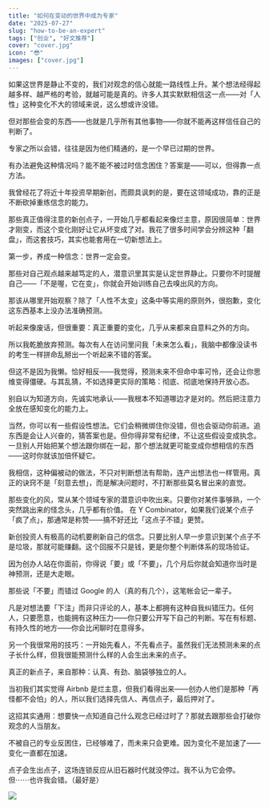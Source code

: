 ```yaml
---
title: "如何在变动的世界中成为专家"
date: "2025-07-27"
slug: "how-to-be-an-expert"
tags: ["创业", "好文推荐"]
cover: "cover.jpg"
icon: "😎"
images: ["cover.jpg"]
---
```

如果这世界是静止不变的，我们对观念的信心就能一路线性上升。某个想法经得起越多样、越严格的考验，就越可能是真的。许多人其实默默相信这一点——对「人性」这种变化不大的领域来说，这么想或许没错。



但对那些会变的东西——也就是几乎所有其他事物——你就不能再这样信任自己的判断了。



专家之所以会错，往往是因为他们精通的，是一个早已过期的世界。



有办法避免这种情况吗？能不能不被过时信念困住？答案是——可以，但得靠一点方法。



我曾经花了将近十年投资早期新创，而颇具讽刺的是，要在这领域成功，靠的正是不断砍掉重练信念的能力。



那些真正值得注意的新创点子，一开始几乎都看起来像烂主意，原因很简单：世界才刚变，而这个变化刚好让它从坏变成了对。我花了很多时间学会分辨这种「翻盘」，而这套技巧，其实也能套用在一切新想法上。



第一步，养成一种信念：世界一定会变。



那些对自己观点越来越笃定的人，潜意识里其实是认定世界静止。只要你不时提醒自己——「不是喔，它在变」，你就会开始训练自己去嗅出风的方向。



那该从哪里开始观察？除了「人性不太变」这条中等实用的原则外，很抱歉，变化这东西基本上没办法准确预测。



听起来像废话，但很重要：真正重要的变化，几乎从来都来自意料之外的方向。



所以我乾脆放弃预测。每次有人在访问里问我「未来怎么看」，我脑中都像没读书的考生一样拼命乱掰出一个听起来不错的答案。



但这不是因为我懒。恰好相反——我觉得，预测未来不但命中率可怜，还会让你思维变得僵硬。与其乱猜，不如选择更实际的策略：彻底、彻底地保持开放心态。



别自以为知道方向，先诚实地承认——我根本不知道哪边才是对的。然后把注意力全放在感知变化的能力上。



当然，你可以有一些假设性想法。它们会稍微绑住你没错，但也会驱动你前进。追东西是会让人兴奋的，猜答案也是。但你得非常有纪律，不让这些假设变成执念。
一旦别人开始把某个想法跟你绑在一起，那个想法就更可能变成你想相信的东西——这时你就该加倍怀疑它。



我相信，这种偏被动的做法，不只对判断想法有帮助，连产出想法也一样管用。真正的诀窍不是「刻意去想」，而是解决问题时，不打断那些莫名冒出来的直觉。



那些变化的风，常从某个领域专家的潜意识中吹出来。只要你对某件事够熟，一个突然跳出来的怪念头，几乎都有价值。
在 Y Combinator，如果我们说某个点子「疯了点」，那通常是称赞——搞不好还比「这点子不错」更赞。



新创投资人有极高的动机要刷新自己的信念。只要比别人早一步意识到某个点子不是垃圾，那就可能赚翻。这个回报不只是钱，更是你整个判断体系的现场验证。



因为创办人站在你面前，你得说「要」或「不要」，几个月后你就会知道你当时是神预测，还是大走眼。



那些说「不要」而错过 Google 的人（真的有几个），这笔帐会记一辈子。



凡是对想法要「下注」而非只评论的人，基本上都拥有这种自我纠错压力。任何人，只要愿意，也能拥有这种压力——你只要公开写下自己的判断。写在有标题、有持久性的地方——你会比闲聊时在意得多。



另一个我很常用的技巧：一开始先看人，不先看点子。虽然我们无法预测未来的点子长什么样，但我很能预测什么样的人会生出未来的点子。



真正的新点子，来自那种：认真、有劲、脑袋够独立的人。



当初我们其实觉得 Airbnb 是烂主意，但我们看得出来——创办人他们是那种「再怪都不会怕」的人，所以我们选择先信人、再信点子，最后押对了。



这招其实通用：想要快一点知道自己什么观念已经过时了？那就去跟那些会打破你观念的人当朋友。



不被自己的专业反困住，已经够难了，而未来只会更难。因为变化不是加速了——变化一直都在加速。



点子会生出点子，这场连锁反应从旧石器时代就没停过。我不认为它会停。
但⋯⋯也许我会错。（最好是）




![](https://prod-files-secure.s3.us-west-2.amazonaws.com/112d0858-5090-4d34-a606-b75eb8d65fd2/46476355-9cf3-4e99-9b7a-3531bc426380/1000202064.png?X-Amz-Algorithm=AWS4-HMAC-SHA256&X-Amz-Content-Sha256=UNSIGNED-PAYLOAD&X-Amz-Credential=ASIAZI2LB4666NM5JC7B%2F20251027%2Fus-west-2%2Fs3%2Faws4_request&X-Amz-Date=20251027T114415Z&X-Amz-Expires=3600&X-Amz-Security-Token=IQoJb3JpZ2luX2VjEOv%2F%2F%2F%2F%2F%2F%2F%2F%2F%2FwEaCXVzLXdlc3QtMiJIMEYCIQCt8YnwLjBn3ZiEQORZQKZoRvBaVyvNmN%2BMFhcPsy5kbgIhAOA7I7Lz%2FE3Dq8SN0RA1yZkHcXTsgouSD07HGN2hZH8GKogECKT%2F%2F%2F%2F%2F%2F%2F%2F%2F%2FwEQABoMNjM3NDIzMTgzODA1Igz8t4Qk9VQhwh6nPrEq3ANf2XzvxiiDjxRDS82ml%2Bsd3A98NIbSTVTfCCwB0Dl%2BfJmMItAoJtZOyGCve0evCe6RmXbMWRyt0ILJQb0ZuBzTKk9XHGwps%2FRPCMI0CmIvyZ4HH2b4CY7jOpO0TebLcZkKcAs1g8Fiqa4zEwpB8fsz%2BxO06QWEtQQpxVNCOzybqFwlqeOxDfHrLutMpyTxr8Dtsmn2hex3xMlWpX1tdwMlDuExuCMVwaMrEf3Hi5U6P5umqs4n4Rq36H7oLwDedJ1Vswe%2B6fJbU7Lo9SRcL%2B1Cdzr5R5PqNgjHrfpOVWZVEKemYCbC8s9kDVgyRzJtW1pUO8p2dUTXLrtApmivNszKlRkpl0rb8WX5UKzhy7%2BKE5b7mvGQmIwbps4gtArvVDUWAhR4aq6FszQJkmr45a4iqMYrzawq7fj3QPC5pC54rvHJr4yJlQH2tl%2F4lECmboDqZypvS6uY5%2BqH4Ru%2FNFVMmP%2FGNGZa14kP6NfpT2eBDt4yMGQ4KuT%2F1MVvi6DC5IAto2u0TjdmFFaaeio%2B4J7mv1coc%2FlKrNIy%2BE0VPzDsBvntC2bflepO1LdImVUrmCk4BzQXFgqhxCMEf2ArTOm2pftR2IJB4FFOPLJq%2B94E8YB0c7Zo8WI2GXQlADDLkv3HBjqkAQ8E1qnajHJIJUpHCkdFTNio%2BhnUHhGQ6QYq9qblqX1aE%2Fy5bvQK4Dyw%2FjIEYwYeB7JfXYnOtPcunWuKEqpZiIl8CU6KBbljhwijBhtQgN84uiMLxUFs%2BKkn3btmZgwMPDbGGka3Q4kaJ8rLygsoiqMTf0jriyzw5Ht0W6i88d5AlIDdYalsMiJdykNc2CZO4Hr9d%2FtJXcZ4ktctl0QCYGVenveg&X-Amz-Signature=0d41243dcc022cda54c648a8aca045c03254e548d4830edc9454001dc74d5857&X-Amz-SignedHeaders=host&x-amz-checksum-mode=ENABLED&x-id=GetObject)

